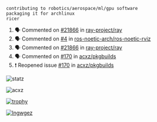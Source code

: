 ```
contributing to robotics/aerospace/ml/gpu software
packaging it for archlinux
ricer
```

<!--START_SECTION:activity-->
1. 🗣 Commented on [#21866](https://github.com/ray-project/ray/issues/21866) in [ray-project/ray](https://github.com/ray-project/ray)
2. 🗣 Commented on [#4](https://github.com/ros-noetic-arch/ros-noetic-rviz/issues/4) in [ros-noetic-arch/ros-noetic-rviz](https://github.com/ros-noetic-arch/ros-noetic-rviz)
3. 🗣 Commented on [#21866](https://github.com/ray-project/ray/issues/21866) in [ray-project/ray](https://github.com/ray-project/ray)
4. 🗣 Commented on [#170](https://github.com/acxz/pkgbuilds/issues/170) in [acxz/pkgbuilds](https://github.com/acxz/pkgbuilds)
5. ❗️ Reopened issue [#170](https://github.com/acxz/pkgbuilds/issues/170) in [acxz/pkgbuilds](https://github.com/acxz/pkgbuilds)
<!--END_SECTION:activity-->


![statz](https://github-readme-stats.vercel.app/api?username=acxz&include_all_commits=true&show_icons=true)

<p><img align="center" src="https://github-readme-streak-stats.herokuapp.com/?user=acxz&" alt="acxz" /></p>

[![trophy](https://github-profile-trophy.vercel.app/?username=acxz)](https://github.com/ryo-ma/github-profile-trophy)

[![lngwgez](https://github-readme-stats.vercel.app/api/top-langs/?username=acxz&layout=compact)](https://github.com/acxz/github-readme-stats)
